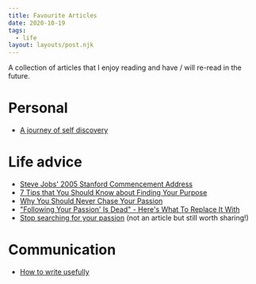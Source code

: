 ```yaml
---
title: Favourite Articles
date: 2020-10-19
tags:
  - life
layout: layouts/post.njk
---
```


A collection of articles that I enjoy reading and have / will re-read in the future.

# Personal
- [A journey of self discovery](https://simontan.dev/posts/a-journey-of-self-discovery/)

# Life advice
- [Steve Jobs' 2005 Stanford Commencement Address](https://news.stanford.edu/2005/06/14/jobs-061505/)
- [7 Tips that You Should Know about Finding Your Purpose](https://medium.com/@weiping.sim/7-tips-that-you-should-know-about-finding-your-purpose-710d988f96d6)
- [Why You Should Never Chase Your Passion](https://www.huffpost.com/entry/why-you-should-never-chase-your-passion_b_58e42f04e4b09dbd42f3db97)
- ["Following Your Passion' Is Dead" - Here's What To Replace It With](https://www.forbes.com/sites/michalbohanes/2018/07/05/following-your-passion-is-dead-heres-what-to-replace-it-with/?sh=183681317f83)
- [Stop searching for your passion](https://www.youtube.com/watch?v=6MBaFL7sCb8) (not an article but still worth sharing!)

# Communication
- [How to write usefully](http://www.paulgraham.com/useful.html)